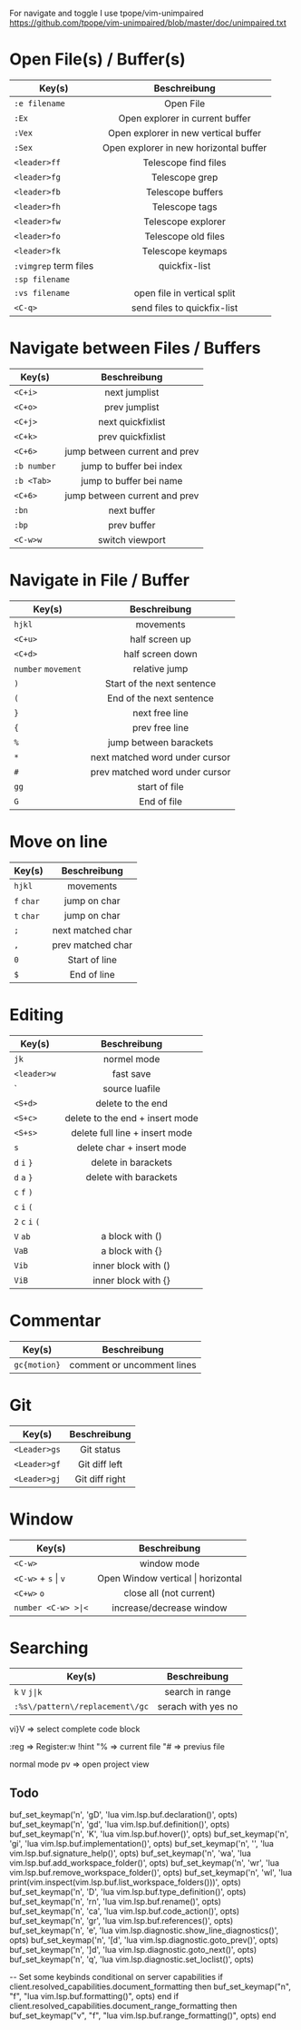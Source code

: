 For navigate and toggle I use tpope/vim-unimpaired
https://github.com/tpope/vim-unimpaired/blob/master/doc/unimpaired.txt

# Open File(s) / Buffer(s)

| Key(s)                |              Beschreibung              |
| --------------------- | :------------------------------------: |
| `:e filename`         |               Open File                |
| `:Ex`                 |    Open explorer in current buffer     |
| `:Vex`                |  Open explorer in new vertical buffer  |
| `:Sex`                | Open explorer in new horizontal buffer |
| `<leader>ff`          |          Telescope find files          |
| `<leader>fg`          |             Telescope grep             |
| `<leader>fb`          |           Telescope buffers            |
| `<leader>fh`          |             Telescope tags             |
| `<leader>fw`          |           Telescope explorer           |
| `<leader>fo`          |          Telescope old files           |
| `<leader>fk`          |           Telescope keymaps            |
| `:vimgrep` term files |             quickfix-list              |
| `:sp filename`        |                                        |
| `:vs filename`        |      open file in vertical split       |
| `<C-q>`               |      send files to quickfix-list       |

# Navigate between Files / Buffers

| Key(s)      |         Beschreibung          |
| ----------- | :---------------------------: |
| `<C+i>`     |         next jumplist         |
| `<C+o>`     |         prev jumplist         |
| `<C+j>`     |       next quickfixlist       |
| `<C+k>`     |       prev quickfixlist       |
| `<C+6>`     | jump between current and prev |
| `:b number` |   jump to buffer bei index    |
| `:b <Tab>`  |    jump to buffer bei name    |
| `<C+6>`     | jump between current and prev |
| `:bn`       |          next buffer          |
| `:bp`       |          prev buffer          |
| `<C-w>w`    |        switch viewport        |

# Navigate in File / Buffer

| Key(s)              |          Beschreibung          |
| ------------------- | :----------------------------: |
| `hjkl`              |           movements            |
| `<C+u>`             |         half screen up         |
| `<C+d>`             |        half screen down        |
| `number` `movement` |         relative jump          |
| `)`                 |   Start of the next sentence   |
| `(`                 |    End of the next sentence    |
| `}`                 |         next free line         |
| `{`                 |         prev free line         |
| `%`                 |     jump between barackets     |
| `*`                 | next matched word under cursor |
| `#`                 | prev matched word under cursor |
| `gg`                |         start of file          |
| `G`                 |          End of file           |

# Move on line

| Key(s)     |   Beschreibung    |
| ---------- | :---------------: |
| `hjkl`     |     movements     |
| `f` `char` |   jump on char    |
| `t` `char` |   jump on char    |
| `;`        | next matched char |
| `,`        | prev matched char |
| `0`        |   Start of line   |
| `$`        |    End of line    |

# Editing

| Key(s)                         |          Beschreibung           |
| ------------------------------ | :-----------------------------: |
| `jk`                           |           normel mode           |
| `<leader>w`                    |            fast save            |
| `<leader><cr> | source luafile |
| `<S+d>`                        |        delete to the end        |
| `<S+c>`                        | delete to the end + insert mode |
| `<S+s>`                        | delete full line + insert mode  |
| `s`                            |    delete char + insert mode    |
| `d` `i` `}`                    |       delete in barackets       |
| `d` `a` `}`                    |      delete with barackets      |
| `c` `f` `)`                    |                                 |
| `c` `i` `(`                    |                                 |
| `2` `c` `i` `(`                |                                 |
| `V` `ab`                       |         a block with ()         |
| `VaB`                          |         a block with {}         |
| `Vib`                          |       inner block with ()       |
| `ViB`                          |       inner block with {}       |

# Commentar

| Key(s)       |        Beschreibung        |
| ------------ | :------------------------: |
| `gc{motion}` | comment or uncomment lines |

# Git

| Key(s)       |  Beschreibung  |
| ------------ | :------------: |
| `<Leader>gs` |   Git status   |
| `<Leader>gf` | Git diff left  |
| `<Leader>gj` | Git diff right |

# Window

| Key(s)               |            Beschreibung            |
| -------------------- | :--------------------------------: |
| `<C-w>`              |            window mode             |
| `<C-w>` + `s` \| `v` | Open Window vertical \| horizontal |
| `<C+w>` `o`          |      close all (not current)       |
| `number <C-w> >\|<`  |      increase/decrease window      |

# Searching

| Key(s)                          |    Beschreibung    |
| ------------------------------- | :----------------: |
| `k` `V` `j\|k`                  |  search in range   |
| `:%s\/pattern\/replacement\/gc` | serach with yes no |

vi}V => select complete code block

:reg => Register:w
!hint
"% => current file
"# => previus file

normal mode
<leader>pv => open project view

## Todo

buf_set_keymap('n', 'gD', '<Cmd>lua vim.lsp.buf.declaration()<CR>', opts)
buf_set_keymap('n', 'gd', '<Cmd>lua vim.lsp.buf.definition()<CR>', opts)
buf_set_keymap('n', 'K', '<Cmd>lua vim.lsp.buf.hover()<CR>', opts)
buf_set_keymap('n', 'gi', '<cmd>lua vim.lsp.buf.implementation()<CR>', opts)
buf_set_keymap('n', '<C-k>', '<cmd>lua vim.lsp.buf.signature_help()<CR>', opts)
buf_set_keymap('n', '<space>wa', '<cmd>lua vim.lsp.buf.add_workspace_folder()<CR>', opts)
buf_set_keymap('n', '<space>wr', '<cmd>lua vim.lsp.buf.remove_workspace_folder()<CR>', opts)
buf_set_keymap('n', '<space>wl', '<cmd>lua print(vim.inspect(vim.lsp.buf.list_workspace_folders()))<CR>', opts)
buf_set_keymap('n', '<space>D', '<cmd>lua vim.lsp.buf.type_definition()<CR>', opts)
buf_set_keymap('n', '<space>rn', '<cmd>lua vim.lsp.buf.rename()<CR>', opts)
buf_set_keymap('n', '<space>ca', '<cmd>lua vim.lsp.buf.code_action()<CR>', opts)
buf_set_keymap('n', 'gr', '<cmd>lua vim.lsp.buf.references()<CR>', opts)
buf_set_keymap('n', '<space>e', '<cmd>lua vim.lsp.diagnostic.show_line_diagnostics()<CR>', opts)
buf_set_keymap('n', '[d', '<cmd>lua vim.lsp.diagnostic.goto_prev()<CR>', opts)
buf_set_keymap('n', ']d', '<cmd>lua vim.lsp.diagnostic.goto_next()<CR>', opts)
buf_set_keymap('n', '<space>q', '<cmd>lua vim.lsp.diagnostic.set_loclist()<CR>', opts)

-- Set some keybinds conditional on server capabilities
if client.resolved_capabilities.document_formatting then
buf_set_keymap("n", "<space>f", "<cmd>lua vim.lsp.buf.formatting()<CR>", opts)
end
if client.resolved_capabilities.document_range_formatting then
buf_set_keymap("v", "<space>f", "<cmd>lua vim.lsp.buf.range_formatting()<CR>", opts)
end
